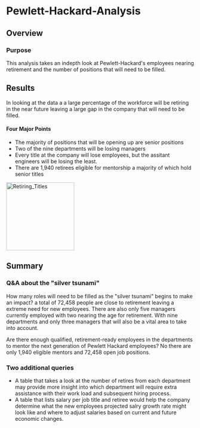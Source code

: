 # Pewlett-Hackard-Analysis
## Overview 
### Purpose
This analysis takes an indepth look at Pewlett-Hackard's employees nearing retirement and the number of positions that will need to be filled.

## Results 
In looking at the data a a large percentage of the workforce will be retiring in the near future leaving a large gap in the company that will need to be filled. 

#### Four Major Points
* The majority of positions that will be opening up are senior positions 
* Two of the nine departments will be losing managers
* Every title at the company will lose employees, but the assitant engineers will be losing the least.
* There are 1,940 retirees eligible for mentorship a majority of which hold  senior titles
<img width="182" alt="Retiring_Titles" src="https://user-images.githubusercontent.com/112206035/210194265-91fe378b-c440-479c-b448-4f1f02024e4a.png">

## Summary 
### Q&A about the "silver tsunami"
How many roles will need to be filled as the "silver tsunami" begins to make an impact? 
    a total of 72,458 people are close to retirement leaving a extreme need for new employees. There are also only five managers currently employed with  two nearing the age for retirement. With nine departments and only three managers that will also be a vital area to take into account.

Are there enough qualified, retirement-ready employees in the departments to mentor the next generation of Pewlett Hackard employees?
    No there are only 1,940 eligible mentors and 72,458 open job positions.

### Two additional queries
* A table that takes a look at the number of retires from each department may provide more insight into which department will require extra assistance with their work load and subsequent hiring process.
* A table that lists salary per job title and retiree would help the company determine what the new employees projected salry growth rate might look like and where to adjust salaries based on current and future economic changes.
